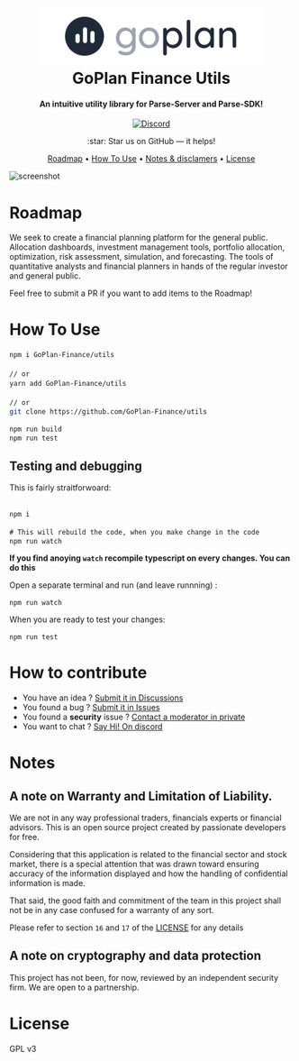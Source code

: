 <h1 align="center">
  <a href="http://goplan.finance/"><img src="https://github.com/GoPlan-Finance/GoPlan-app/raw/master/frontend/public/images/logos/logo-full.png" alt="Markdownify" width="400"></a>
  <br>
  GoPlan Finance Utils
  <br>
</h1>

<h4 align="center">An intuitive utility library for Parse-Server and Parse-SDK!</h4>

<p align="center">
<a href="https://discord.gg/pG7BKV9WMg">
    <img src="https://img.shields.io/discord/814937752956698650.svg?label=&logo=discord&logoColor=ffffff&color=7389D8&labelColor=6A7EC2"
         alt="Discord">
  </a>
</p>

<p align="center">
  :star: Star us on GitHub — it helps!
</p>



<p align="center">
  <a href="#roadmap">Roadmap</a> •
  <a href="#how-to-use">How To Use</a> •
  <a href="#notes">Notes & disclamers</a> •    
  <a href="#license">License</a>
</p>


![screenshot](https://github.com/GoPlan-Finance/GoPlan-app/raw/master/.github/screenshot-goplan.png)



# Roadmap

We seek to create a financial planning platform for the general public. Allocation dashboards, investment management tools, portfolio allocation, optimization, risk assessment, simulation, and forecasting. The tools of quantitative analysts and financial planners in hands of the regular investor and general public.

Feel free to submit a PR if you want to add items to the Roadmap!



# How To Use

```bash
npm i GoPlan-Finance/utils

// or
yarn add GoPlan-Finance/utils

// or
git clone https://github.com/GoPlan-Finance/utils
```


```
npm run build
npm run test
```


## Testing and debugging

This is fairly straitforwoard:


```

npm i

# This will rebuild the code, when you make change in the code
npm run watch
```


**If you find anoying  `watch` recompile typescript on every changes. You can do this**

Open a separate terminal and run (and leave runnning) :
```
npm run watch
```

When you are ready to test your changes:
```
npm run test
```


# How to contribute

- You have an idea ?  [Submit it in Discussions](https://github.com/GoPlan-Finance/utils/discussions)
- You found a bug ?  [Submit it in Issues](https://github.com/GoPlan-Finance/utils/issues)
- You found a **security** issue ?  [Contact a moderator in private](https://github.com/orgs/GoPlan-Finance/teams/core-team/members)
- You want to chat ? [Say Hi! On discord](https://discord.gg/pG7BKV9WMg)



# Notes

## A note on Warranty and Limitation of Liability.

We are not in any way professional traders, financials experts or financial advisors. This is an open source project created by passionate developers for free.

Considering that this application is related to the financial sector and stock market, there is a special attention that was drawn toward ensuring accuracy of the information displayed and how the handling of confidential information is made.

That said, the good faith and commitment of the team in this project shall not be in any case confused for a warranty of any sort.

Please refer to section `16` and `17` of  the [LICENSE](LICENSE) for any details



## A note on cryptography and data protection
This project has not been, for now, reviewed by an independent security firm. We are open to a partnership.



# License

GPL v3



